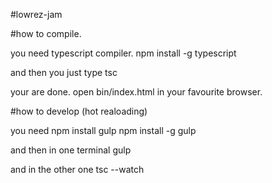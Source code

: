 #lowrez-jam

#how to compile.

you need typescript compiler.
  npm install -g typescript
    
and then you just type
  tsc
    
your are done. open bin/index.html in your favourite browser.


#how to develop (hot realoading)

you need
    npm install gulp
    npm install -g gulp
    
and then in one terminal
    gulp
    
and in the other one
    tsc --watch
    
